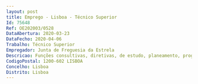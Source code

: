 ```yaml
--- 
layout: post
title: Emprego - Lisboa - Técnico Superior
Id: 75648
Ref: OE202003/0528
DataAbertura: 2020-03-23
DataFecho: 2020-04-06
Trabalho: Técnico Superior
Empregador: Junta de Freguesia da Estrela
Descricao: Funções consultivas, diretivas, de estudo, planeamento, programação, avaliação e aplicação de métodos e processos de natureza técnica e ou científica, que fundamentam e preparam adecisão, recorrendo a diversas ferramentas para o efeito, incluindo AutoCad e SIG. Elaboração,autonomamente ou em grupo, de pareceres e projetos, com diversos graus de complexidade eexecução de outras atividades de apoio geral ou especializado nas áreas de atuação comuns,instrumentais e operativas dos órgãos e serviços. Funções exercidas com responsabilidade eautonomia técnica, ainda que com enquadramento superior qualificado. Representação do órgãoou serviço em assuntos da sua especialidade, tomando opções de índole técnica enquadradaspor diretivas ou orientações superiores. Acompanhamento de equipas de trabalho. Conhecimentoe experiência no território, capacidade de definição e avaliação de indicadores de desempenho,experiência na criação, planeamento e acompanhamento de equipas de terreno. Captação definanciamento nacional e internacional para a realização de projetos na área da sustentabilidade.Inscrito na Ordem dos Engenheiros
CodigoPostal: 1200-602 LISBOA
Concelho: Lisboa
Distrito: Lisboa
--- 
```

